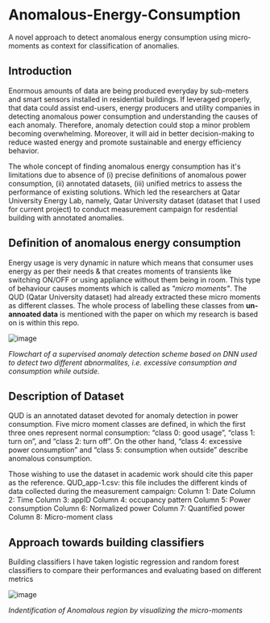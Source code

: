 # Anomalous-Energy-Consumption
A novel approach to detect anomalous energy consumption using micro-moments as context for classification of anomalies. 

## Introduction 
Enormous amounts of data are being produced everyday by sub-meters and smart sensors installed in residential buildings. 
If leveraged properly, that data could assist end-users, energy producers
and utility companies in detecting anomalous power consumption and understanding the causes of
each anomaly. Therefore, anomaly detection could stop a minor problem becoming overwhelming.
Moreover, it will aid in better decision-making to reduce wasted energy and promote sustainable
and energy efficiency behavior. 

The whole concept of finding anomalous energy consumption has it's limitations due to absence of (i) precise definitions of anomalous
power consumption, (ii) annotated datasets, (iii) unified metrics to assess the performance of existing
solutions. Which led the researchers at Qatar University Energy Lab, namely, Qatar University dataset (dataset that I used for current project) to conduct 
measurement campaign for resdential building with annotated anomalies. 

## Definition of anomalous energy consumption 
Energy usage is very dynamic in nature which means that consumer uses energy as per their needs & that creates moments of transients like switching ON/OFF
or using appliance without them being in room. This type of behaviour causes moments which is called as *"micro moments"*. The QUD (Qatar University dataset) had
already extracted these micro moments as different classes. The whole process of labelling these classes from **un-annoated data** is mentioned with the paper on which 
my research is based on is within this repo. 

![image](https://user-images.githubusercontent.com/83111155/119937160-ebb6c700-bfa7-11eb-8547-4c3430958717.png)

*Flowchart of a supervised anomaly detection scheme based on DNN used to detect two different abnormalites, i.e. excessive consumption and consumption while outside.*

## Description of Dataset 
QUD is an annotated dataset devoted for anomaly detection in power consumption. Five micro moment classes are defined, in which the first three ones represent normal consumption: “class 0: good usage”, “class 1: turn on”, and “class 2: turn off”. On the other hand, “class 4: excessive power consumption” and “class 5: consumption when outside” describe anomalous consumption.

Those wishing to use the dataset in academic work should cite this paper as the reference. QUD_app-1.csv: this file includes the different kinds of data collected during the measurement campaign: Column 1: Date Column 2: Time Column 3: appID Column 4: occupancy pattern Column 5: Power consumption Column 6: Normalized power Column 7: Quantified power Column 8: Micro-moment class

## Approach towards building classifiers 
Building classifiers I have taken logistic regression and random forest classifiers to compare their performances and evaluating based on different metrics 

![image](https://user-images.githubusercontent.com/83111155/119988164-74068d80-bfe3-11eb-8f4c-2b140412ea55.png)

*Indentification of Anomalous region by visualizing the micro-moments*





